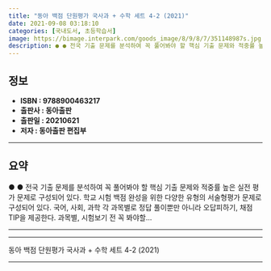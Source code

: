 ```yaml
---
title: "동아 백점 단원평가 국사과 + 수학 세트 4-2 (2021)"
date: 2021-09-08 03:18:10
categories: [국내도서, 초등학습서]
image: https://bimage.interpark.com/goods_image/8/9/8/7/351148987s.jpg
description: ● ● 전국 기출 문제를 분석하여 꼭 풀어봐야 할 핵심 기출 문제와 적중률 높은 실전 평가 문제로 구성되어 있다. 학교 시험 백점 완성을 위한 다양한 유형의 서술형평가 문제로 구성되어 있다. 국어, 사회, 과학 각 과목별로 정답 풀이뿐만 아니라 오답피하기, 채점 TIP을 제공한다.
---
```


## **정보**

- **ISBN : 9788900463217**
- **출판사 : 동아출판**
- **출판일 : 20210621**
- **저자 : 동아출판 편집부**

------



## **요약**

●  ●  전국 기출 문제를 분석하여 꼭 풀어봐야 할 핵심 기출 문제와 적중률 높은 실전 평가 문제로 구성되어 있다. 학교 시험 백점 완성을 위한 다양한 유형의 서술형평가 문제로 구성되어 있다. 국어, 사회, 과학 각 과목별로 정답 풀이뿐만 아니라 오답피하기, 채점 TIP을 제공한다. 과목별, 시험보기 전 꼭 봐야할... 

------



------


동아 백점 단원평가 국사과 + 수학 세트 4-2 (2021) 

------


